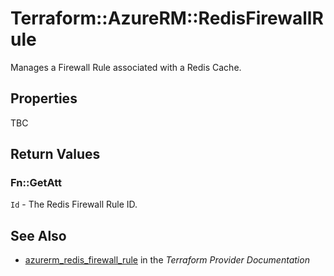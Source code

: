 # Terraform::AzureRM::RedisFirewallRule

Manages a Firewall Rule associated with a Redis Cache.

## Properties

TBC

## Return Values

### Fn::GetAtt

`Id` - The Redis Firewall Rule ID.

## See Also

* [azurerm_redis_firewall_rule](https://www.terraform.io/docs/providers/azurerm/r/redis_firewall_rule.html) in the _Terraform Provider Documentation_